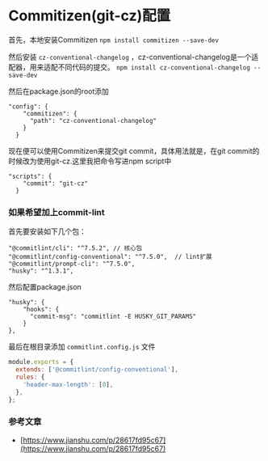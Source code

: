 # Commitizen(git-cz)配置

首先，本地安装Commitizen `npm install commitizen --save-dev`                   

然后安装 `cz-conventional-changelog` ，cz-conventional-changelog是一个适配器，用来适配不同代码的提交。
`npm install cz-conventional-changelog --save-dev`                          

然后在package.json的root添加                  
```
"config": {
    "commitizen": {
      "path": "cz-conventional-changelog"
    }
  }
```

现在便可以使用Commitizen来提交git commit，具体用法就是，在git commit的时候改为使用git-cz.这里我把命令写进npm script中
```
"scripts": {
    "commit": "git-cz"
  }
```


### 如果希望加上commit-lint
首先要安装如下几个包：
```
"@commitlint/cli": "^7.5.2", // 核心包
"@commitlint/config-conventional": "^7.5.0",  // lint扩展
"@commitlint/prompt-cli": "^7.5.0", 
"husky": "^1.3.1",
```

然后配置package.json
```
"husky": {
    "hooks": {
      "commit-msg": "commitlint -E HUSKY_GIT_PARAMS"
    }
},
```

最后在根目录添加 `commitlint.config.js` 文件
```javascript
module.exports = {
  extends: ['@commitlint/config-conventional'],
  rules: {
    'header-max-length': [0],
  },
};
```



### 参考文章
- [https://www.jianshu.com/p/28617fd95c67](https://www.jianshu.com/p/28617fd95c67)
